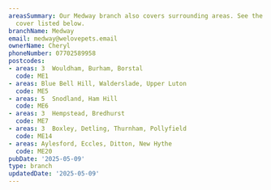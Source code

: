 ```yaml
---
areasSummary: Our Medway branch also covers surrounding areas. See the locations we
  cover listed below.
branchName: Medway
email: medway@welovepets.email
ownerName: Cheryl
phoneNumber: 07702589958
postcodes:
- areas: 3  Wouldham, Burham, Borstal
  code: ME1
- areas: Blue Bell Hill, Walderslade, Upper Luton
  code: ME5
- areas: 5  Snodland, Ham Hill
  code: ME6
- areas: 3  Hempstead, Bredhurst
  code: ME7
- areas: 3  Boxley, Detling, Thurnham, Pollyfield
  code: ME14
- areas: Aylesford, Eccles, Ditton, New Hythe
  code: ME20
pubDate: '2025-05-09'
type: branch
updatedDate: '2025-05-09'
---
```




